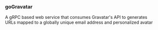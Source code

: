 ### goGravatar

A gRPC based web service that consumes Gravatar's API to generates URLs mapped to a globally unique email address and personalized avatar